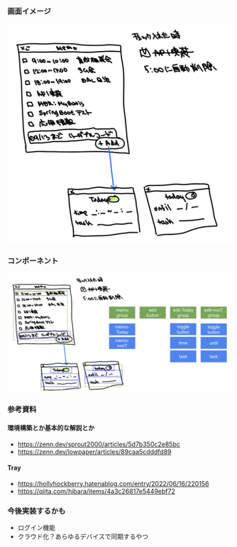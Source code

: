 ### 画面イメージ
![](gamen.jpeg)
### コンポーネント
![](componets-bunkatsu.png)
### 参考資料
#### 環境構築とか基本的な解説とか
- https://zenn.dev/sprout2000/articles/5d7b350c2e85bc
- https://zenn.dev/lowpaper/articles/89caa5cdddfd89
#### Tray
- https://hollyhockberry.hatenablog.com/entry/2022/06/16/220156
- https://qiita.com/hibara/items/4a3c26817e5449ebf72
### 今後実装するかも
- ログイン機能
- クラウド化？あらゆるデバイスで同期するやつ